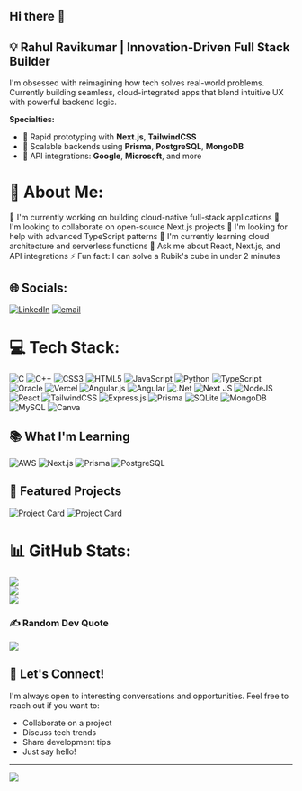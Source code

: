 ## Hi there 👋

## 💡 Rahul Ravikumar | Innovation-Driven Full Stack Builder

I'm obsessed with reimagining how tech solves real-world problems.  
Currently building seamless, cloud-integrated apps that blend intuitive UX with powerful backend logic.

**Specialties:**
- 🚀 Rapid prototyping with **Next.js**, **TailwindCSS**
- 🧠 Scalable backends using **Prisma**, **PostgreSQL**, **MongoDB**
- 🔌 API integrations: **Google**, **Microsoft**, and more

# 💫 About Me:
🔭 I'm currently working on building cloud-native full-stack applications
👯 I'm looking to collaborate on open-source Next.js projects
🤝 I'm looking for help with advanced TypeScript patterns
🌱 I'm currently learning cloud architecture and serverless functions
💬 Ask me about React, Next.js, and API integrations
⚡ Fun fact: I can solve a Rubik's cube in under 2 minutes

## 🌐 Socials:
[![LinkedIn](https://img.shields.io/badge/LinkedIn-%230077B5.svg?logo=linkedin&logoColor=white)](https://linkedin.com/in/RahulRavikumar) [![email](https://img.shields.io/badge/Email-D14836?logo=gmail&logoColor=white)](mailto:rahulravi0574@gmail.com) 

# 💻 Tech Stack:
![C](https://img.shields.io/badge/c-%2300599C.svg?style=flat&logo=c&logoColor=white) ![C++](https://img.shields.io/badge/c++-%2300599C.svg?style=flat&logo=c%2B%2B&logoColor=white) ![CSS3](https://img.shields.io/badge/css3-%231572B6.svg?style=flat&logo=css3&logoColor=white) ![HTML5](https://img.shields.io/badge/html5-%23E34F26.svg?style=flat&logo=html5&logoColor=white) ![JavaScript](https://img.shields.io/badge/javascript-%23323330.svg?style=flat&logo=javascript&logoColor=%23F7DF1E) ![Python](https://img.shields.io/badge/python-3670A0?style=flat&logo=python&logoColor=ffdd54) ![TypeScript](https://img.shields.io/badge/typescript-%23007ACC.svg?style=flat&logo=typescript&logoColor=white) ![Oracle](https://img.shields.io/badge/Oracle-F80000?style=flat&logo=oracle&logoColor=white) ![Vercel](https://img.shields.io/badge/vercel-%23000000.svg?style=flat&logo=vercel&logoColor=white) ![Angular.js](https://img.shields.io/badge/angular.js-%23E23237.svg?style=flat&logo=angularjs&logoColor=white) ![Angular](https://img.shields.io/badge/angular-%23DD0031.svg?style=flat&logo=angular&logoColor=white) ![.Net](https://img.shields.io/badge/.NET-5C2D91?style=flat&logo=.net&logoColor=white) ![Next JS](https://img.shields.io/badge/Next-black?style=flat&logo=next.js&logoColor=white) ![NodeJS](https://img.shields.io/badge/node.js-6DA55F?style=flat&logo=node.js&logoColor=white) ![React](https://img.shields.io/badge/react-%2320232a.svg?style=flat&logo=react&logoColor=%2361DAFB) ![TailwindCSS](https://img.shields.io/badge/tailwindcss-%2338B2AC.svg?style=flat&logo=tailwind-css&logoColor=white) ![Express.js](https://img.shields.io/badge/express.js-%23404d59.svg?style=flat&logo=express&logoColor=%2361DAFB) ![Prisma](https://img.shields.io/badge/Prisma-3982CE?style=flat&logo=Prisma&logoColor=white) ![SQLite](https://img.shields.io/badge/sqlite-%2307405e.svg?style=flat&logo=sqlite&logoColor=white) ![MongoDB](https://img.shields.io/badge/MongoDB-%234ea94b.svg?style=flat&logo=mongodb&logoColor=white) ![MySQL](https://img.shields.io/badge/mysql-4479A1.svg?style=flat&logo=mysql&logoColor=white) ![Canva](https://img.shields.io/badge/Canva-%2300C4CC.svg?style=flat&logo=Canva&logoColor=white)

## 📚 What I'm Learning

![AWS](https://img.shields.io/badge/AWS-%23FF9900.svg?style=for-the-badge&logo=amazon-aws&logoColor=white) ![Next.js](https://img.shields.io/badge/Next.js-%23000000.svg?style=for-the-badge&logo=nextdotjs&logoColor=white)
![Prisma](https://img.shields.io/badge/Prisma-%230C344B.svg?style=for-the-badge&logo=prisma&logoColor=white)
![PostgreSQL](https://img.shields.io/badge/PostgreSQL-%23316192.svg?style=for-the-badge&logo=postgresql&logoColor=white)


## 🚀 Featured Projects

[![Project Card](https://github-readme-stats.vercel.app/api/pin/?username=RahulRavikumar0574&repo=baldsphere&theme=cobalt)](https://github.com/RahulRavikumar0574/baldsphere)
[![Project Card](https://github-readme-stats.vercel.app/api/pin/?username=RahulRavikumar0574&repo=Hotel_Management&theme=cobalt)](https://github.com/RahulRavikumar0574/Hotel_Management)

# 📊 GitHub Stats:
![](https://github-readme-stats.vercel.app/api?username=RahulRavikumar0574&theme=cobalt&hide_border=false&include_all_commits=false&count_private=false)<br/>
![](https://nirzak-streak-stats.vercel.app/?user=RahulRavikumar0574&theme=cobalt&hide_border=false)<br/>
![](https://github-readme-stats.vercel.app/api/top-langs/?username=RahulRavikumar0574&theme=cobalt&hide_border=false&include_all_commits=false&count_private=false&layout=compact)

### ✍️ Random Dev Quote
![](https://quotes-github-readme.vercel.app/api?type=horizontal&theme=radical)

## 🤝 Let's Connect!

I'm always open to interesting conversations and opportunities. Feel free to reach out if you want to:
- Collaborate on a project
- Discuss tech trends
- Share development tips
- Just say hello!

---
[![](https://visitcount.itsvg.in/api?id=RahulRavikumar0574&icon=0&color=0)](https://visitcount.itsvg.in)

<!-- Proudly created with GPRM ( https://gprm.itsvg.in ) -->
